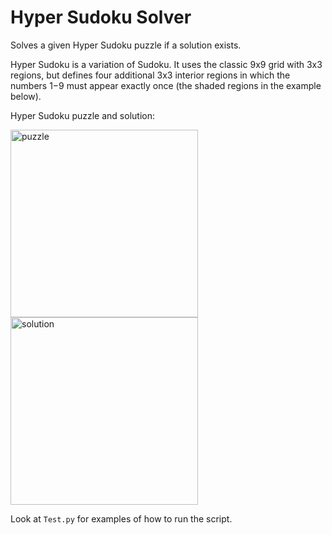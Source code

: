 # Hyper Sudoku Solver

Solves a given Hyper Sudoku puzzle if a solution exists.

Hyper Sudoku is a variation of Sudoku. It uses the classic 9x9 grid with 3x3 regions, but defines four additional 3x3 interior regions in which the numbers 1−9 must appear exactly once (the shaded regions in the example below).

Hyper Sudoku puzzle and solution:

<img src="https://upload.wikimedia.org/wikipedia/commons/1/12/Oceans_Hypersudoku18_Puzzle.svg" alt="puzzle" width="300" height="300"/> <img src="https://upload.wikimedia.org/wikipedia/commons/1/17/Oceans_Hypersudoku18_Solution.svg" alt="solution" width="300" height="300"/>

Look at `Test.py` for examples of how to run the script.
